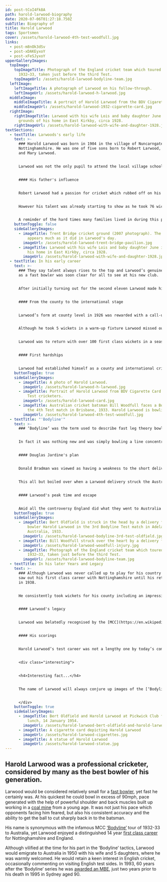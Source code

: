 ```yaml
---
id: post-tCoI4Fk8A
path: harold-larwood-biography
date: 2020-07-06T01:27:18.750Z
subTitle: Biography of
title: Harold Larwood
tags: Sportsmen
cover: /assets/harold-larwood-4th-test-woodfull.jpg
links:
  - post-m8nOk3dSv
  - post-xDAKEyxoY
  - post-xFeSJyxoY
upperGalleryImages:
  topImage:
    topImageTitle: Photograph of the England cricket team which toured Australia in
      1932–33, taken just before the third Test.
    topImageUrl: /assets/harold-larwood-bodyline-team.jpg
  leftImage:
    leftImageTitle: A photograph of Larwood on his follow-through.
    leftImageUrl: /assets/harold-larwood-h-larwood.jpg
  middleImage:
    middleImageTitle: A portrait of Harold Larwood from the BDV Cigarette Card series of 1932–33
    middleImageUrl: /assets/harold-larwood-1932-cigarette-card.jpg
  rightImage:
    rightImageTitle: Larwood with his wife Lois and baby daughter June in the
      grounds of his home in East Kirkby, circa 1928.
    rightImageUrl: /assets/harold-larwood-with-wife-and-daughter-1928.jpg
textSections:
  - textTitle: Larwoods's early life
    text: >-
      ### Harold Larwood was born in 1904 in the village of Nuncarngate in
      Nottinghamshire. He was one of five sons born to Robert Larwood, a miner,
      and Mary Larwood.


      Larwood was not the only pupil to attend the local village school over the years who would go on to play test cricket, among them Bill Voce who would spearhead the [‘Bodyline’](https://greatestbritons.com/harold-larwood-biography.html#3) attack alongside Larwood. Leaving school in 1917 Larwood initially worked in a miner’s cooperative store before going on to work at Annesley Colliery.


      #### His father's influence


      Robert Larwood had a passion for cricket which rubbed off on his son and by 1918 Harold was playing for the village’s second eleven while still only 14 years of age.


      However his talent was already starting to show as he took 76 wickets in his first season playing in men’s cricket and by 1920 he had been promoted up to the first eleven, a side in which his father also played.


      A reminder of the hard times many families lived in during this period was illustrated by the younger Larwood having to play at this new level in plimsolls as the family could not afford to buy him new cricket boots.
    buttonToggle: false
    sideGalleryImages:
      - imageTitle: Trent Bridge cricket ground (2007 photograph). The main pavilion
          appears much as it did in Larwood's day.
        imageUrl: /assets/harold-larwood-trent-bridge-pavilion.jpg
      - imageTitle: Larwood with his wife Lois and baby daughter June in the grounds of
          his home in East Kirkby, circa 1928.
        imageUrl: /assets/harold-larwood-with-wife-and-daughter-1928.jpg
  - textTitle: In his early career
    text: >-
      ### They say talent always rises to the top and Larwood’s genuine talent
      as a fast bowler was soon clear for all to see at his new club.


      After initially turning out for the second eleven Larwood made his county debut in 1924, marking the occasion with the wicket of the experienced test player [Vallance Jupp](https://en.wikipedia.org/wiki/Vallance_Jupp). It was a taste of things to come, but Larwood had to remain patient for a time, his next game for the first eleven not until the following year against Yorkshire. Yet it was in the 1926 season when his career really started to hit the heights.


      #### From the county to the international stage


      Larwood’s form at county level in 1926 was rewarded with a call-up to the England squad for the forthcoming Ashes series against the Australians, no doubt helped by twice taking the wicket of one of the country’s leading batsmen, Jack Hobbs.


      Although he took 5 wickets in a warm-up fixture Larwood missed out on selection for the first test. However he did not have to wait too long to make his international debut after being selected for the second test and although missing out on the third and fourth matches of the series, he played a significant role in the fifth and deciding test which saw England retain the Ashes.


      Larwood was to return with over 100 first class wickets in a season 8 times with 1926 being the first of those occasions. In 1928 Larwood would for the first time tour the country to where he would ultimately emigrate. Accounts from the period say Larwood bowled at a ferocious pace, taking 18 wickets in a series England won 4-1, though the heat and conditions in Australia seemed to take a toll on the [fast bowler's](https://en.wikipedia.org/wiki/Pace_bowling) effectiveness toward the end of the tour. In the first test match of the series Larwood took 6 wickets for just 32 runs in the first innings in a game subsequently dubbed ‘Larwood’s match’.


      #### First hardships


      Larwood had established himself as a county and international cricketer of some repute. He distinguished himself for his country in further test series against South Africa and West Indies before the Australians returned to England in 1930. It was a frustrating series for Larwood who suffered illness and missed the second test, before being dropped for the fourth match. The series was the first meeting between legendary Australian batsman Donald Bradman and Larwood and unfortunately for the Englishman Bradman won this initial duel convincingly. The scene had been set for [‘Bodyline’](https://greatestbritons.com/harold-larwood-biography.html#3).
    buttonToggle: true
    sideGalleryImages:
      - imageTitle: A photo of Harold Larwood.
        imageUrl: /assets/harold-larwood-h-larwood.jpg
      - imageTitle: Portrait of Harold Larwood from BDV Cigarette Card series of 1932–33
          Test cricketers.
        imageUrl: /assets/harold-larwood-card.jpg
      - imageTitle: Australian cricket batsman Bill Woodfull faces a Bodyline field in
          the 4th Test match in Brisbane, 1933. Harold Larwood is bowling.
        imageUrl: /assets/harold-larwood-4th-test-woodfull.jpg
  - textTitle: "'Bodyline'"
    text: >-
      ### ‘Bodyline’ was the term used to describe fast leg theory bowling.


      In fact it was nothing new and was simply bowling a line concentrating on the batsman’s leg stump with a predominantly leg side field. Larwood and other bowlers had bowled in this manner in prior test series, though in short bursts. However in the series in Australia in 1932-33 the competitive [English captain Jardine](https://en.wikipedia.org/wiki/Douglas_Jardine) took it to a new level of intensity.


      #### Douglas Jardine's plan


      Donald Bradman was viewed as having a weakness to the short delivery in to his body. With his pace and reliable accuracy Larwood was the man for Jardine’s plan. Yet in an era where players had little protection for their body and head the mounting hits being taken by the Australian batsmen from the onslaught of short pitched deliveries aimed toward the body was causing rising anger, with much of it aimed at Larwood.


      This all but boiled over when a Larwood delivery struck the Australian captain [Bill Woodfull](https://en.wikipedia.org/wiki/Bill_Woodfull) just above the heart and the following day batsman Bill Oldfield was hit in the temple, fracturing his skull. Oldfield staggering away from the crease before falling to his knees is one of the most striking images of the series. In a wonderful piece of understatement reminiscent of the time the Australians complained to their [MCC](https://en.wikipedia.org/wiki/Marylebone_Cricket_Club) counterparts of the ‘unsportsmanlike’ tactics of the English team.


      #### Larwood's peak time and escape


      Amid all the controversy England did what they went to Australia to do by winning the series 4-1. Larwood played in all five tests and was the leading wicket taker in the series with 33 wickets at an average of 19.51. He was 29 years old during this tour and probably at his peak, but it was to take its toll as he was made a scapegoat for much of the controversy and discomfort surrounding the tactics employed. On his return to England after the series Larwood refused to issue an apology, stating he was only following his captain’s orders. He would never play for England again.
    buttonToggle: true
    sideGalleryImages:
      - imageTitle: Bert Oldfield is struck in the head by a delivery from English fast
          bowler Harold Larwood in the 3rd Bodyline Test match in Adelaide,
          Australia, 1933.
        imageUrl: /assets/harold-larwood-bodyline-3rd-test-oldfield.jpg
      - imageTitle: Bill Woodfull struck over the heart by a delivery from Harold Larwood.
        imageUrl: /assets/harold-larwood-woodfull-injury.jpg
      - imageTitle: Photograph of the England cricket team which toured Australia in
          1932–33, taken just before the third Test.
        imageUrl: /assets/harold-larwood-bodyline-team.jpg
  - textTitle: In his later Years and Legacy
    text: >-
      ### Although Larwood was never called up to play for his country again he
      saw out his first class career with Nottinghamshire until his retirement
      in 1938.


      He consistently took wickets for his county including an impressive haul of 119 in the 1936 season. Up until the outbreak of the second world war Larwood coached cricket in Blackpool, before working as a market gardener. After the war Larwood bought a sweet shop which he ran until his emigration to Australia with his family in 1950.


      #### Larwood's legacy


      Larwood was belatedly recognised by the [MCC](https://en.wikipedia.org/wiki/Marylebone_Cricket_Club) two years before he emigrated when given an honorary membership to the club, an award which perhaps went a little by the way of redemption for their treatment of him on his return from the [‘Bodyline’](https://greatestbritons.com/harold-larwood-biography.html#3) series. The award of an MBE in 1993 was further recognition at last for one of England’s finest ever bowlers, though it is possible the naming of a stand at Nottinghamshire’s Trent Bridge ground after him and fellow [fast bowler](https://en.wikipedia.org/wiki/Pace_bowling) Bill Voce may have given him equal satisfaction.


      #### His scorings


      Harold Larwood’s test career was not a lengthy one by today’s comparisons, playing just the 21 games at that level. He took 78 wickets at an average of 28.53 runs. Across his 14 year first class career Larwood amassed 1427 wickets at the cost of just 17.51 runs a wicket, a more than impressive average for a fast bowler. He was also an accomplished batsman scoring over 7,000 runs, including 3 centuries.


      <div class="interesting">


      <h4>Interesting fact...</h4>


      The name of Larwood will always conjure up images of the [‘Bodyline’](https://greatestbritons.com/harold-larwood-biography.html#3) series but his career should not be defined by one series alone. A modest and humble man, grounded by his working class mining background, his name remains a by-word for quality fast bowling. At around 5 feet 8 inches he was not a tall man, but in terms of cricket his stature was immense.


      </div>
    buttonToggle: true
    sideGalleryImages:
      - imageTitle: Bert Oldfield and Harold Larwood at Pickwick Club for a cricketers
          lunch, 14 January 1954.
        imageUrl: /assets/harold-larwood-bert-oldfield-and-harold-larwood-1954.jpg
      - imageTitle: A cigarette card depicting Harold Larwood
        imageUrl: /assets/harold-larwood-cigarettes.jpg
      - imageTitle: A statue of Harold Larwood
        imageUrl: /assets/harold-larwood-statue.jpg
---
```

## Harold Larwood was a professional cricketer, considered by many as the best bowler of his generation.

Larwood would be considered relatively small for a [fast bowler](https://en.wikipedia.org/wiki/Pace_bowling), yet fast he certainly was. At his quickest he could bowl in excess of 90mph, pace generated with the help of powerful shoulder and back muscles built up working in a [coal mine](https://greatestbritons.com/harold-larwood-biography.html#1) from a young age. It was not just his pace which opponents facing him feared, but also his consistent accuracy and the ability to get the ball to cut sharply back in to the batsman.

His name is synonymous with the infamous MCC [‘Bodyline’](https://greatestbritons.com/harold-larwood-biography.html#3) tour of 1932-33 to Australia, yet Larwood enjoyed a distinguished 14 year [first class career](https://greatestbritons.com/harold-larwood-biography.html#2) for Nottinghamshire and England.

Although vilified at the time for his part in the ‘Bodyline’ tactics, Larwood would emigrate to Australia in 1950 with his wife and 5 daughters, where he was warmly welcomed. He would retain a keen interest in English cricket, occasionally commenting on visiting English test sides. In 1993, 60 years after the ‘Bodyline’ series he was [awarded an MBE](https://greatestbritons.com/harold-larwood-biography.html#4), just two years prior to his death in 1995 in Sydney aged 90.